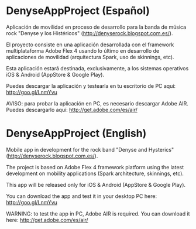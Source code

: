 DenyseAppProject (Español)
==========================
Aplicación de movilidad en proceso de desarrollo para la banda de música rock "Denyse y los Histéricos" (http://denyserock.blogspot.com.es/).

El proyecto consiste en una aplicación desarrollada con el framework multiplataforma Adobe Flex 4 usando lo último en desarrollo de aplicaciones de movilidad (arquitectura Spark, uso de skinnings, etc).

Esta aplicación estará destinada, exclusivamente, a los sistemas operativos iOS & Android (AppStore & Google Play).

Puedes descargar la aplicación y testearla en tu escritorio de PC aquí: http://goo.gl/LnmYvu

AVISO: para probar la aplicación en PC, es necesario descargar Adobe AIR. Puedes descargarlo aquí: http://get.adobe.com/es/air/

DenyseAppProject (English)
==========================
Mobile app in development for the rock band "Denyse and Hysterics" (http://denyserock.blogspot.com.es/).

The project is based on Adobe Flex 4 framework platform using the latest development on mobility applications (Spark architecture, skinnings, etc).

This app will be released only for iOS & Android (AppStore & Google Play).

You can download the app and test it in your desktop PC here: http://goo.gl/LnmYvu

WARNING: to test the app in PC, Adobe AIR is required. You can download it here: http://get.adobe.com/es/air/
